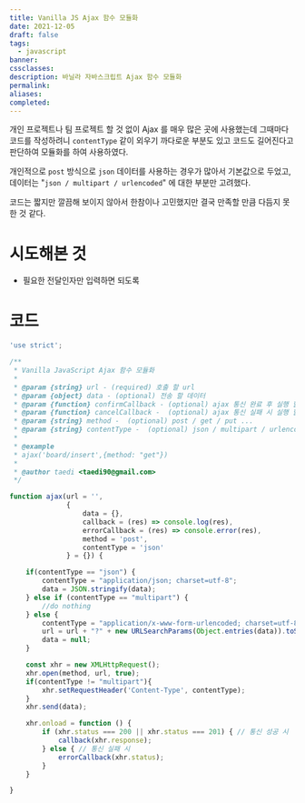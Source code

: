 ```yaml
---
title: Vanilla JS Ajax 함수 모듈화
date: 2021-12-05
draft: false
tags:
  - javascript
banner: 
cssclasses: 
description: 바닐라 자바스크립트 Ajax 함수 모듈화
permalink: 
aliases: 
completed:
---
```

개인 프로젝트나 팀 프로젝트 할 것 없이 Ajax 를 매우 많은 곳에 사용했는데 그때마다 코드를 작성하려니 `contentType` 같이 외우기 까다로운 부분도 있고 코드도 길어진다고 판단하여 모듈화를 하여 사용하였다.

개인적으로 `post` 방식으로 `json` 데이터를 사용하는 경우가 많아서 기본값으로 두었고, 데이터는 "`json / multipart / urlencoded`" 에 대한 부분만 고려했다.

코드는 짧지만 깔끔해 보이지 않아서 한참이나 고민했지만 결국 만족할 만큼 다듬지 못한 것 같다.

# 시도해본 것

- 필요한 전달인자만 입력하면 되도록

# 코드

```JavaScript
'use strict';

/**
 * Vanilla JavaScript Ajax 함수 모듈화
 *
 * @param {string} url - (required) 호출 할 url
 * @param {object} data - (optional) 전송 할 데이터
 * @param {function} confirmCallback - (optional) ajax 통신 완료 후 실행 할 함수
 * @param {function} cancelCallback -  (optional) ajax 통신 실패 시 실행 할 함수
 * @param {string} method -  (optional) post / get / put ...
 * @param {string} contentType -  (optional) json / multipart / urlencoded
 *
 * @example
 * ajax('board/insert',{method: "get"})
 *
 * @author taedi <taedi90@gmail.com>
 */

function ajax(url = '',
              {
                  data = {},
                  callback = (res) => console.log(res),
                  errorCallback = (res) => console.error(res),
                  method = 'post',
                  contentType = 'json'
              } = {}) {

    if(contentType == "json") {
        contentType = "application/json; charset=utf-8";
        data = JSON.stringify(data);
    } else if (contentType == "multipart") {
        //do nothing
    } else {
        contentType = "application/x-www-form-urlencoded; charset=utf-8;";
        url = url + "?" + new URLSearchParams(Object.entries(data)).toString();
        data = null;
    }

    const xhr = new XMLHttpRequest();
    xhr.open(method, url, true);
    if(contentType != "multipart"){
        xhr.setRequestHeader('Content-Type', contentType);
    }
    xhr.send(data);

    xhr.onload = function () {
        if (xhr.status === 200 || xhr.status === 201) { // 통신 성공 시
            callback(xhr.response);
        } else { // 통신 실패 시
            errorCallback(xhr.status);
        }
    }

}
```